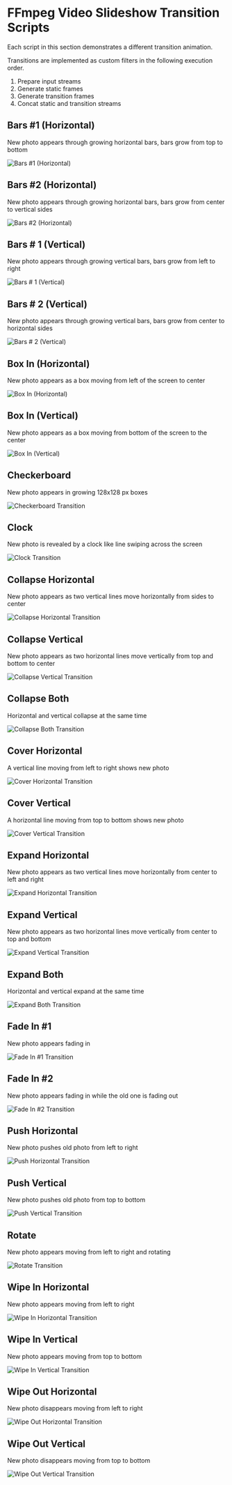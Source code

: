 # FFmpeg Video Slideshow Transition Scripts

Each script in this section demonstrates a different transition animation.

Transitions are implemented as custom filters in the following execution order.

1. Prepare input streams
2. Generate static frames
3. Generate transition frames
4. Concat static and transition streams


## Bars #1 (Horizontal)

New photo appears through growing horizontal bars, bars grow from top to bottom

![Bars #1 (Horizontal)](../docs/transition_bars_horizontal_one.gif)

## Bars #2 (Horizontal)

New photo appears through growing horizontal bars, bars grow from center to vertical sides

![Bars #2 (Horizontal)](../docs/transition_bars_horizontal_two.gif)

## Bars # 1 (Vertical)

New photo appears through growing vertical bars, bars grow from left to right

![Bars # 1 (Vertical)](../docs/transition_bars_vertical_one.gif)

## Bars # 2 (Vertical)

New photo appears through growing vertical bars, bars grow from center to horizontal sides

![Bars # 2 (Vertical)](../docs/transition_bars_vertical_two.gif)


## Box In (Horizontal)

New photo appears as a box moving from left of the screen to center

![Box In (Horizontal)](../docs/transition_box_in_horizontal.gif)

## Box In (Vertical)

New photo appears as a box moving from bottom of the screen to the center 

![Box In (Vertical)](../docs/transition_box_in_vertical.gif)


## Checkerboard

New photo appears in growing 128x128 px boxes

![Checkerboard Transition](../docs/transition_checkerboard.gif)


## Clock

New photo is revealed by a clock like line swiping across the screen

![Clock Transition](../docs/transition_clock.gif)


## Collapse Horizontal

New photo appears as two vertical lines move horizontally from sides to center

![Collapse Horizontal Transition](../docs/transition_collapse_horizontal.gif)


## Collapse Vertical

New photo appears as two horizontal lines move vertically from top and bottom to center

![Collapse Vertical Transition](../docs/transition_collapse_vertical.gif)


## Collapse Both

Horizontal and vertical collapse at the same time

![Collapse Both Transition](../docs/transition_collapse_both.gif)


## Cover Horizontal

A vertical line moving from left to right shows new photo

![Cover Horizontal Transition](../docs/transition_cover_horizontal.gif)


## Cover Vertical

A horizontal line moving from top to bottom shows new photo

![Cover Vertical Transition](../docs/transition_cover_vertical.gif)


## Expand Horizontal

New photo appears as two vertical lines move horizontally from center to left and right

![Expand Horizontal Transition](../docs/transition_expand_horizontal.gif)


## Expand Vertical

New photo appears as two horizontal lines move vertically from center to top and bottom  

![Expand Vertical Transition](../docs/transition_expand_vertical.gif)


## Expand Both

Horizontal and vertical expand at the same time

![Expand Both Transition](../docs/transition_expand_both.gif)


## Fade In #1

New photo appears fading in

![Fade In #1 Transition](../docs/transition_fade_in_one.gif)


## Fade In #2

New photo appears fading in while the old one is fading out

![Fade In #2 Transition](../docs/transition_fade_in_two.gif)


## Push Horizontal

New photo pushes old photo from left to right

![Push Horizontal Transition](../docs/transition_push_horizontal.gif)


## Push Vertical

New photo pushes old photo from top to bottom

![Push Vertical Transition](../docs/transition_push_vertical.gif)


## Rotate

New photo appears moving from left to right and rotating

![Rotate Transition](../docs/transition_rotate.gif)


## Wipe In Horizontal

New photo appears moving from left to right

![Wipe In Horizontal Transition](../docs/transition_wipe_in_horizontal.gif)


## Wipe In Vertical

New photo appears moving from top to bottom

![Wipe In Vertical Transition](../docs/transition_wipe_in_vertical.gif)


## Wipe Out Horizontal

New photo disappears moving from left to right

![Wipe Out Horizontal Transition](../docs/transition_wipe_out_horizontal.gif)


## Wipe Out Vertical

New photo disappears moving from top to bottom

![Wipe Out Vertical Transition](../docs/transition_wipe_out_vertical.gif)
